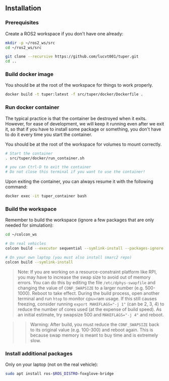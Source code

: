 ## Installation

### Prerequisites
Create a ROS2 workspace if you don't have one already:

```bash
mkdir -p ~/ros2_ws/src
cd ~/ros2_ws/src

git clone --recursive https://github.com/lucvt001/tuper.git
cd ..
```

### Build docker image

You should be at the root of the workspace for things to work properly.

```bash
docker build -t tuper:latest -f src/tuper/docker/Dockerfile .
```

### Run docker container

The typical practice is that the container be destroyed when it exits. However, for ease of development, we will keep it running even after we exit it, so that if you have to install some package or something, you don't have to do it every time you start the container.

You should be at the root of the workspace for volumes to mount correctly.

```bash
# Start the container
. src/tuper/docker/run_container.sh

# you can Ctrl-D to exit the container
# Do not close this terminal if you want to use the container!
```

Upon exiting the container, you can always resume it with the following command:

```bash
docker exec -it tuper_container bash
```

### Build the workspace

Remember to build the workspace (ignore a few packages that are only needed for simulation):

```bash
cd ~/colcon_ws

# On real vehicles
colcon build --executor sequential --symlink-install --packages-ignore sam_thruster_relay tuper_sim_utils monitoring

# On your own laptop (you must also install smarc2 repo)
colcon build --symlink-install
```

> Note: If you are working on a resource-constraint platform like RPI, you may have to increase the swap size to avoid out of memory errors. You can do this by editing the file `/etc/dphys-swapfile` and changing the value of `CONF_SWAPSIZE` to a larger number (e.g. 500-1000). Reboot to take effect. During the build process, open another terminal and run `htop` to monitor cpu+ram usage. If this still causes freezing, consider running `export MAKEFLAGS="-j 1"` (can be 2, 3, 4) to reduce the number of cores used (at the expense of build speed). As an initial estimate, try swapsize 500 and `MAKEFLAGS="-j 4"` and reboot.

>> Warning: After build, you must reduce the `CONF_SWAPSIZE` back to its original value (e.g. 100-300) and reboot again. This is because swap memory is meant to buy time and is extremely slow.

### Install additional packages

Only on your laptop (not on the real vehicle):
```bash
sudo apt install ros-$ROS_DISTRO-foxglove-bridge
```